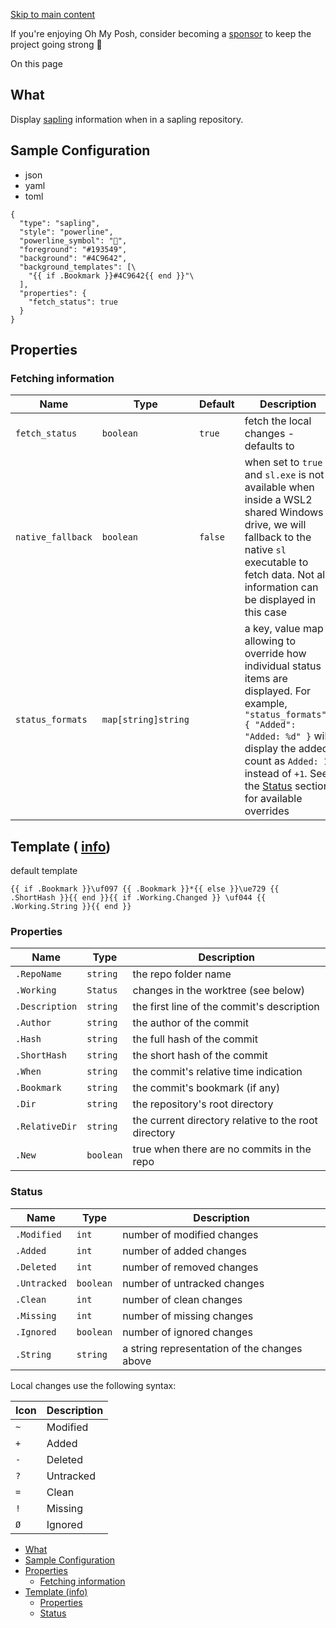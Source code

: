 [Skip to main content](https://ohmyposh.dev/docs/segments/scm/sapling#__docusaurus_skipToContent_fallback)

If you're enjoying Oh My Posh, consider becoming a [sponsor](https://github.com/sponsors/JanDeDobbeleer) to keep the project going strong 💪

On this page

## What [​](https://ohmyposh.dev/docs/segments/scm/sapling\#what "Direct link to What")

Display [sapling](https://sapling-scm.com/) information when in a sapling repository.

## Sample Configuration [​](https://ohmyposh.dev/docs/segments/scm/sapling\#sample-configuration "Direct link to Sample Configuration")

- json
- yaml
- toml

```codeBlockLines_e6Vv
{
  "type": "sapling",
  "style": "powerline",
  "powerline_symbol": "",
  "foreground": "#193549",
  "background": "#4C9642",
  "background_templates": [\
    "{{ if .Bookmark }}#4C9642{{ end }}"\
  ],
  "properties": {
    "fetch_status": true
  }
}

```

## Properties [​](https://ohmyposh.dev/docs/segments/scm/sapling\#properties "Direct link to Properties")

### Fetching information [​](https://ohmyposh.dev/docs/segments/scm/sapling\#fetching-information "Direct link to Fetching information")

| Name | Type | Default | Description |
| --- | --- | --- | --- |
| `fetch_status` | `boolean` | `true` | fetch the local changes - defaults to |
| `native_fallback` | `boolean` | `false` | when set to `true` and `sl.exe` is not available when inside a WSL2 shared Windows drive, we will fallback to the native `sl` executable to fetch data. Not all information can be displayed in this case |
| `status_formats` | `map[string]string` |  | a key, value map allowing to override how individual status items are displayed. For example, `"status_formats": { "Added": "Added: %d" }` will display the added count as `Added: 1` instead of `+1`. See the [Status](https://ohmyposh.dev/docs/segments/scm/sapling#status) section for available overrides |

## Template ( [info](https://ohmyposh.dev/docs/configuration/templates)) [​](https://ohmyposh.dev/docs/segments/scm/sapling\#template-info "Direct link to template-info")

default template

```codeBlockLines_e6Vv
{{ if .Bookmark }}\uf097 {{ .Bookmark }}*{{ else }}\ue729 {{ .ShortHash }}{{ end }}{{ if .Working.Changed }} \uf044 {{ .Working.String }}{{ end }}

```

### Properties [​](https://ohmyposh.dev/docs/segments/scm/sapling\#properties-1 "Direct link to Properties")

| Name | Type | Description |
| --- | --- | --- |
| `.RepoName` | `string` | the repo folder name |
| `.Working` | `Status` | changes in the worktree (see below) |
| `.Description` | `string` | the first line of the commit's description |
| `.Author` | `string` | the author of the commit |
| `.Hash` | `string` | the full hash of the commit |
| `.ShortHash` | `string` | the short hash of the commit |
| `.When` | `string` | the commit's relative time indication |
| `.Bookmark` | `string` | the commit's bookmark (if any) |
| `.Dir` | `string` | the repository's root directory |
| `.RelativeDir` | `string` | the current directory relative to the root directory |
| `.New` | `boolean` | true when there are no commits in the repo |

### Status [​](https://ohmyposh.dev/docs/segments/scm/sapling\#status "Direct link to Status")

| Name | Type | Description |
| --- | --- | --- |
| `.Modified` | `int` | number of modified changes |
| `.Added` | `int` | number of added changes |
| `.Deleted` | `int` | number of removed changes |
| `.Untracked` | `boolean` | number of untracked changes |
| `.Clean` | `int` | number of clean changes |
| `.Missing` | `int` | number of missing changes |
| `.Ignored` | `boolean` | number of ignored changes |
| `.String` | `string` | a string representation of the changes above |

Local changes use the following syntax:

| Icon | Description |
| --- | --- |
| `~` | Modified |
| `+` | Added |
| `-` | Deleted |
| `?` | Untracked |
| `=` | Clean |
| `!` | Missing |
| `Ø` | Ignored |

- [What](https://ohmyposh.dev/docs/segments/scm/sapling#what)
- [Sample Configuration](https://ohmyposh.dev/docs/segments/scm/sapling#sample-configuration)
- [Properties](https://ohmyposh.dev/docs/segments/scm/sapling#properties)
  - [Fetching information](https://ohmyposh.dev/docs/segments/scm/sapling#fetching-information)
- [Template (info)](https://ohmyposh.dev/docs/segments/scm/sapling#template-info)
  - [Properties](https://ohmyposh.dev/docs/segments/scm/sapling#properties-1)
  - [Status](https://ohmyposh.dev/docs/segments/scm/sapling#status)